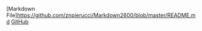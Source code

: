 
[Markdown File]https://github.com/znpierucci/Markdown2600/blob/master/README.md
[GitHub](http://github.com)
